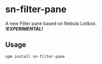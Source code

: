 # sn-filter-pane

A new Filter pane based on Nebula Listbox.  
***!EXPERIMENTAL!***  

## Usage

```js
npm install sn-filter-pane
```
